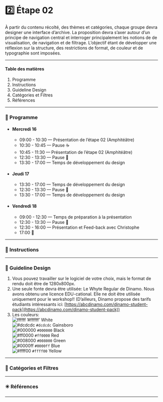 # :two: Étape 02

À partir du contenu récolté, des thèmes et catégories, chaque groupe devra designer une interface d’archive. La proposition devra s’axer autour d’un principe de navigation central et interroger principalement les notions de de visualisation, de navigation et de filtrage. L’objectif étant de développer une réflexion sur la structure, des restrictions de format, de couleur et de typographie sont imposées.

--------------

#### Table des matières 
1. Programme  
2. Instructions  
3. Guideline Design 
4. Catégories et Filtres 
5. Références 

--------------

### :date: Programme

* #### Mercredi 16
    * 09:00 - 10:30 — Présentation de l’étape 02 (Amphitéâtre)
    * 10:30 - 10:45 — Pause :coffee:
    * 10:45 - 11:30 — Présentation de l’étape 02 (Amphitéâtre)
    * 12:30 - 13:30 — Pause :fork_and_knife:
    * 13:30 - 17:00 — Temps de développement du design 

* #### Jeudi 17
    * 13:30 - 17:00 — Temps de développement du design 
    * 12:30 - 13:30 — Pause :fork_and_knife:
    * 13:30 - 17:00 — Temps de développement du design 

* #### Vendredi 18
    * 09:00 - 12:30 — Temps de préparation à la présentation 
    * 12:30 - 13:30 — Pause :fork_and_knife:
    * 12:30 - 16:00 — Présentation et Feed-back avec Christophe
    * 17:00 :santa:


--------------

### :memo: Instructions

--------------

### :shaved_ice: Guideline Design 
1. Vous pouvez travailler sur le logiciel de votre choix, mais le format de rendu doit être de 1280x800px. 
2. Une seule fonte devra être utilisée: Le Whyte Regular de Dinamo. Nous avons obtenu une licence EDU-cational. Elle ne doit être utilisée uniquement pour le workshop!! (D’ailleurs, Dinamo propose des tarifs étudiants intéressants ici: [https://abcdinamo.com/dinamo-student-pack](https://abcdinamo.com/dinamo-student-pack))
3. Les couleurs:  
![ffffff](http://via.placeholder.com/15/FFFFFF/000000?text=+) ’#ffffff’ White  
![#dcdcdc](https://via.placeholder.com/15/DCDCDC/000000?text=+) `#dcdcdc` Gainsboro  
![#000000](https://via.placeholder.com/15/000000/000000?text=+) `#000000` Black  
![#ff0000](https://via.placeholder.com/15/ff0000/000000?text=+) `#ff0000` Red  
![#008000](https://via.placeholder.com/15/008000/000000?text=+) `#008000` Green  
![#0000ff](https://via.placeholder.com/15/0000ff/000000?text=+) `#0000ff` Blue   
![#ffff00](https://via.placeholder.com/15/ffff00/000000?text=+) `#ffff00` Yellow   

--------------

### :open_file_folder: Catégories et Filtres 

--------------

### :eight_pointed_black_star: Références

--------------

